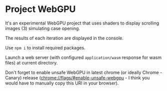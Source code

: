 # Project WebGPU
It's an experimental WebGPU project that uses shaders to display scrolling images (3) simulating case opening.

The results of each iteration are displayed in the console.

Use `npm i` to install required packages.

Launch a web server (with configured `application/wasm` response for wasm files) at current directory.

Don't forget to enable unsafe WebGPU in latest chrome (or ideally Chrome - Canary) release ([chrome://flags/#enable-unsafe-webgpu](chrome://flags/#enable-unsafe-webgpu) - I think you would have to manually copy this URI in your browser).

